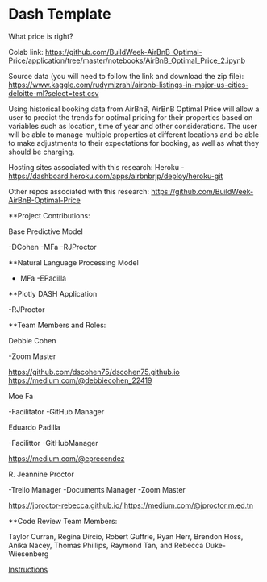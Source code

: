 # Dash Template


What price is right?

Colab link: https://github.com/BuildWeek-AirBnB-Optimal-Price/application/tree/master/notebooks/AirBnB_Optimal_Price_2.ipynb

Source data (you will need to follow the link and download the zip file): https://www.kaggle.com/rudymizrahi/airbnb-listings-in-major-us-cities-deloitte-ml?select=test.csv

Using historical booking data from AirBnB, AirBnB Optimal Price will allow a user to predict the trends for optimal pricing for their properties based on variables such as location, time of year and other considerations. The user will be able to manage multiple properties at different locations and be able to make adjustments to their expectations for booking, as well as what they should be charging.

Hosting sites associated with this research:
Heroku - https://dashboard.heroku.com/apps/airbnbrjp/deploy/heroku-git

Other repos associated with this research: https://github.com/BuildWeek-AirBnB-Optimal-Price

**Project Contributions:

Base Predictive Model

 -DCohen
 -MFa
 -RJProctor

**Natural Language Processing Model

 - MFa
 -EPadilla

**Plotly DASH Application

 -RJProctor


**Team Members and Roles:

Debbie Cohen

 -Zoom Master
 
https://github.com/dscohen75/dscohen75.github.io
https://medium.com/@debbiecohen_22419
            
Moe Fa

 -Facilitator
 -GitHub Manager
        

Eduardo Padilla

 -Facilittor
 -GitHubManager
 
https://medium.com/@eprecendez

R. Jeannine Proctor

 -Trello Manager
 -Documents Manager
 -Zoom Master
 
https://jproctor-rebecca.github.io/
https://medium.com/@jproctor.m.ed.tn


**Code Review Team Members:

Taylor Curran,
Regina Dircio,
Robert Guffrie,
Ryan Herr,
Brendon Hoss,
Anika Nacey,
Thomas Phillips,
Raymond Tan,
and
Rebecca Duke-Wiesenberg
            






[Instructions](https://lambdaschool.github.io/ds/unit2/dash-template/)
